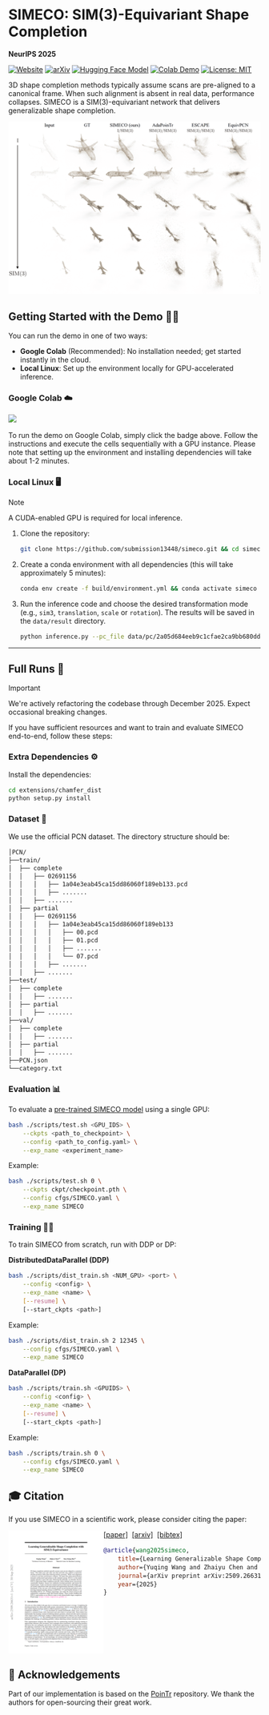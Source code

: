 # SIMECO: SIM(3)-Equivariant Shape Completion

**NeurIPS 2025**

[![Website](https://img.shields.io/badge/%F0%9F%A4%8D%20Project%20-Website-blue)](https://sime-completion.github.io)
[![arXiv](https://img.shields.io/badge/arXiv-PDF-b31b1b)](https://arxiv.org/abs/2509.26631)
[![Hugging Face Model](https://img.shields.io/badge/🤗%20Hugging%20Face%20-Model-yellow)](https://huggingface.co/)
[![Colab Demo](https://img.shields.io/badge/Colab-Demo-FF6F00?logo=googlecolab&logoColor=yellow)](https://colab.research.google.com/github/complete3d/simeco/blob/main/demo/demo.ipynb)
[![License: MIT](https://img.shields.io/badge/License-MIT-green.svg)](https://raw.githubusercontent.com/complete3d/simeco/main/LICENSE)

3D shape completion methods typically assume scans are pre-aligned to a canonical frame. When such alignment is absent in real data, performance collapses. SIMECO is a SIM(3)-equivariant network that delivers generalizable shape completion.

<p align="center">
  <img src="assets/teaser.png" alt="teaser" width="650px">
</p>

## Getting Started with the Demo 🤹‍♂️

You can run the demo in one of two ways:

- **Google Colab** (Recommended): No installation needed; get started instantly in the cloud.
- **Local Linux**: Set up the environment locally for GPU-accelerated inference.

### Google Colab ☁️

[<img src="https://colab.research.google.com/assets/colab-badge.svg" height="32"/>](https://colab.research.google.com/github/complete3d/simeco/blob/main/demo.ipynb)

To run the demo on Google Colab, simply click the badge above. Follow the instructions and execute the cells sequentially with a GPU instance. Please note that setting up the environment and installing dependencies will take about 1-2 minutes.

### Local Linux 🖥️

> [!NOTE]
A CUDA-enabled GPU is required for local inference.

1. Clone the repository:

   ```bash
   git clone https://github.com/submission13448/simeco.git && cd simeco && git lfs pull
   ```

2. Create a conda environment with all dependencies (this will take approximately 5 minutes):

   ```bash
   conda env create -f build/environment.yml && conda activate simeco
   ```

3. Run the inference code and choose the desired transformation mode (e.g., `sim3`, `translation`, `scale` or `rotation`). The results will be saved in the `data/result` directory.

   ```bash
   python inference.py --pc_file data/pc/2a05d684eeb9c1cfae2ca9bb680dd18b.npy --aug_mode sim3
   ```
---

## Full Runs 🏃

> [!IMPORTANT]  
> We're actively refactoring the codebase through December 2025. Expect occasional breaking changes.

If you have sufficient resources and want to train and evaluate SIMECO end-to-end, follow these steps:

### Extra Dependencies ⚙️

Install the dependencies:

   ```bash
   cd extensions/chamfer_dist
   python setup.py install
   ```

### Dataset 📂

We use the official PCN dataset. The directory structure should be:
```
│PCN/
├──train/
│  ├── complete
│  │   ├── 02691156
│  │   │   ├── 1a04e3eab45ca15dd86060f189eb133.pcd
│  │   │   ├── .......
│  │   ├── .......
│  ├── partial
│  │   ├── 02691156
│  │   │   ├── 1a04e3eab45ca15dd86060f189eb133
│  │   │   │   ├── 00.pcd
│  │   │   │   ├── 01.pcd
│  │   │   │   ├── .......
│  │   │   │   └── 07.pcd
│  │   │   ├── .......
│  │   ├── .......
├──test/
│  ├── complete
│  │   ├── .......
│  ├── partial
│  │   ├── .......
├──val/
│  ├── complete
│  │   ├── .......
│  ├── partial
│  │   ├── .......
├──PCN.json
└──category.txt
```

### Evaluation 📊

To evaluate a [pre-trained SIMECO model](./ckpt) using a single GPU:

```bash
bash ./scripts/test.sh <GPU_IDS> \
    --ckpts <path_to_checkpoint> \
    --config <path_to_config.yaml> \
    --exp_name <experiment_name>
```

Example:
```bash
bash ./scripts/test.sh 0 \
    --ckpts ckpt/checkpoint.pth \
    --config cfgs/SIMECO.yaml \
    --exp_name SIMECO
```

### Training 🏋️‍♀️

To train SIMECO from scratch, run with DDP or DP:

**DistributedDataParallel (DDP)** 
```bash
bash ./scripts/dist_train.sh <NUM_GPU> <port> \
    --config <config> \
    --exp_name <name> \
    [--resume] \
    [--start_ckpts <path>]
```

Example:
```bash
bash ./scripts/dist_train.sh 2 12345 \
    --config cfgs/SIMECO.yaml \
    --exp_name SIMECO 
```

**DataParallel (DP)** 
```bash
bash ./scripts/train.sh <GPUIDS> \
    --config <config> \
    --exp_name <name> \
    [--resume] \
    [--start_ckpts <path>]
```

Example:
```bash
bash ./scripts/train.sh 0 \
    --config cfgs/SIMECO.yaml \
    --exp_name SIMECO 
```

## 🎓 Citation

If you use SIMECO in a scientific work, please consider citing the paper:

<a href="https://arxiv.org/pdf/2509.26631"><img class="image" align="left" width="190px" src="./assets/paper_thumbnail.png"></a>
<a href="https://arxiv.org/pdf/2509.26631">[paper]</a>&nbsp;&nbsp;<a href="https://arxiv.org/abs/2509.26631">[arxiv]</a>&nbsp;&nbsp;<a href="./CITATION.bib">[bibtex]</a><br>
```bibtex
@article{wang2025simeco,
    title={Learning Generalizable Shape Completion with SIM(3) Equivariance}, 
    author={Yuqing Wang and Zhaiyu Chen and Xiao Xiang Zhu},
    journal={arXiv preprint arXiv:2509.26631},
    year={2025}
}
```
<br clear="left"/>

## 🙏 Acknowledgements

Part of our implementation is based on the [PoinTr](https://github.com/yuxumin/PoinTr) repository. We thank the authors for open-sourcing their great work.